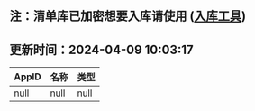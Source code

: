 ## 注：清单库已加密想要入库请使用 ([入库工具](https://github.com/BlankTMing/ManifestAutoUpdate/releases))

## 更新时间：2024-04-09 10:03:17
| AppID | 名称 | 类型  |
| :-------------------- | :----------------------------- | :----------- |
| null | null| null |
